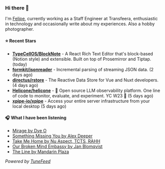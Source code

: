 ### Hi there 👋

I'm [Felipe](https://felipevm.com), currently working as a Staff Engineer at Transfeera, enthusiastic in technology and occasionally write about my experiences. Also a hobby photographer.

#### ⭐ Recent Stars
- **[TypeCellOS/BlockNote](https://github.com/TypeCellOS/BlockNote)** - A React Rich Text Editor that&#39;s block-based (Notion style) and extensible. Built on top of Prosemirror and Tiptap. (today)
- **[formkit/jsonreader](https://github.com/formkit/jsonreader)** - Incremental parsing of streaming JSON data. (2 days ago)
- **[directus/rstore](https://github.com/directus/rstore)** - The Reactive Data Store for Vue and Nuxt developers. (4 days ago)
- **[Helicone/helicone](https://github.com/Helicone/helicone)** - 🧊 Open source LLM observability platform. One line of code to monitor, evaluate, and experiment. YC W23 🍓 (5 days ago)
- **[xpipe-io/xpipe](https://github.com/xpipe-io/xpipe)** - Access your entire server infrastructure from your local desktop (5 days ago)

#### 🎧 What I have been listening
- [Mirage by Dye O](https://open.spotify.com/track/23OkFq80s4pbMSP33qYTuB)
- [Something Missing You by Alex Deeper](https://open.spotify.com/track/5A6SDxlgbqW6afVrH6jVWC)
- [Take Me Home by Nu Aspect, TCTS, RAHH](https://open.spotify.com/track/595mcofiqQr4E0Ihpr5ZMA)
- [Our Broken Mind Embassy by Jan Blomqvist](https://open.spotify.com/track/6Oj89UHfmYp9yR4t0t1q8F)
- [The Line by Mandarin Plaza](https://open.spotify.com/track/4woWrwAkFJsCVOhDXwnLcp)

_Powered by [TuneFeed](https://tunefeed.app?ref=github.com)_
